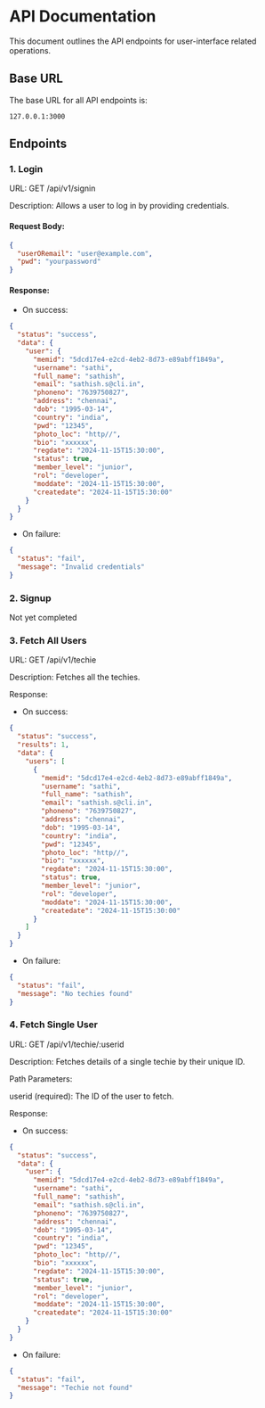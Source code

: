 # API Documentation

This document outlines the API endpoints for user-interface related operations.

## Base URL

The base URL for all API endpoints is:

```arduino
127.0.0.1:3000
```

## Endpoints

### 1. Login

URL:
GET /api/v1/signin

Description:
Allows a user to log in by providing credentials.

#### Request Body:

```json
{
  "userORemail": "user@example.com",
  "pwd": "yourpassword"
}
```

#### Response:

- On success:

```json
{
  "status": "success",
  "data": {
    "user": {
      "memid": "5dcd17e4-e2cd-4eb2-8d73-e89abff1849a",
      "username": "sathi",
      "full_name": "sathish",
      "email": "sathish.s@cli.in",
      "phoneno": "7639750827",
      "address": "chennai",
      "dob": "1995-03-14",
      "country": "india",
      "pwd": "12345",
      "photo_loc": "http//",
      "bio": "xxxxxx",
      "regdate": "2024-11-15T15:30:00",
      "status": true,
      "member_level": "junior",
      "rol": "developer",
      "moddate": "2024-11-15T15:30:00",
      "createdate": "2024-11-15T15:30:00"
    }
  }
}
```

- On failure:

```json
{
  "status": "fail",
  "message": "Invalid credentials"
}
```

### 2. Signup

Not yet completed

### 3. Fetch All Users

URL:
GET /api/v1/techie

Description:
Fetches all the techies.

Response:

- On success:

```json
{
  "status": "success",
  "results": 1,
  "data": {
    "users": [
      {
        "memid": "5dcd17e4-e2cd-4eb2-8d73-e89abff1849a",
        "username": "sathi",
        "full_name": "sathish",
        "email": "sathish.s@cli.in",
        "phoneno": "7639750827",
        "address": "chennai",
        "dob": "1995-03-14",
        "country": "india",
        "pwd": "12345",
        "photo_loc": "http//",
        "bio": "xxxxxx",
        "regdate": "2024-11-15T15:30:00",
        "status": true,
        "member_level": "junior",
        "rol": "developer",
        "moddate": "2024-11-15T15:30:00",
        "createdate": "2024-11-15T15:30:00"
      }
    ]
  }
}
```

- On failure:

```json
{
  "status": "fail",
  "message": "No techies found"
}
```

### 4. Fetch Single User

URL:
GET /api/v1/techie/:userid

Description:
Fetches details of a single techie by their unique ID.

Path Parameters:

userid (required): The ID of the user to fetch.

Response:

- On success:

```json
{
  "status": "success",
  "data": {
    "user": {
      "memid": "5dcd17e4-e2cd-4eb2-8d73-e89abff1849a",
      "username": "sathi",
      "full_name": "sathish",
      "email": "sathish.s@cli.in",
      "phoneno": "7639750827",
      "address": "chennai",
      "dob": "1995-03-14",
      "country": "india",
      "pwd": "12345",
      "photo_loc": "http//",
      "bio": "xxxxxx",
      "regdate": "2024-11-15T15:30:00",
      "status": true,
      "member_level": "junior",
      "rol": "developer",
      "moddate": "2024-11-15T15:30:00",
      "createdate": "2024-11-15T15:30:00"
    }
  }
}
```

- On failure:

```json
{
  "status": "fail",
  "message": "Techie not found"
}
```
